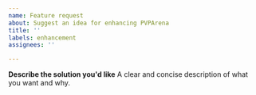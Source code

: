 ```yaml
---
name: Feature request
about: Suggest an idea for enhancing PVPArena
title: ''
labels: enhancement
assignees: ''

---
```


**Describe the solution you'd like**
A clear and concise description of what you want and why.
